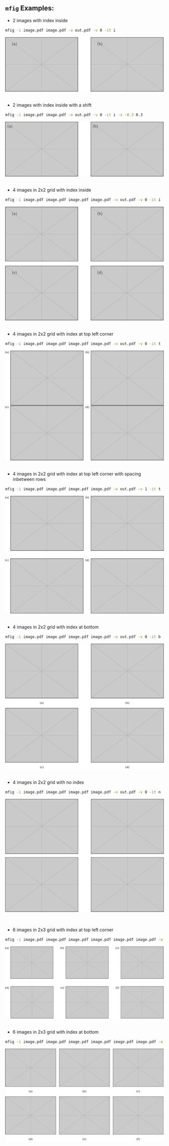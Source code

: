 

## `mfig` Examples:

- 2 images with index inside
```bash
mfig -i image.pdf image.pdf -o out.pdf -v 0 -it i
```
![Alt text](images/out1-1.jpg)
&nbsp;

- 2 images with index inside with a shift
```bash
mfig -i image.pdf image.pdf -o out.pdf -v 0 -it i -s -0.3 0.3
```
![Alt text](images/out2-1.jpg)
&nbsp;


- 4 images in 2x2 grid with index inside
```bash
mfig -i image.pdf image.pdf image.pdf image.pdf -o out.pdf -v 0 -it i
```
![Alt text](images/out3-1.jpg)
&nbsp;


- 4 images in 2x2 grid with index at top left corner
```bash
mfig -i image.pdf image.pdf image.pdf image.pdf -o out.pdf -v 0 -it t
```
![Alt text](images/out4-1.jpg)
&nbsp;


- 4 images in 2x2 grid with index at top left corner with spacing inbetween rows
```bash
mfig -i image.pdf image.pdf image.pdf image.pdf -o out.pdf -v 1 -it t
```
![Alt text](images/out10-1.jpg)
&nbsp;


- 4 images in 2x2 grid with index at bottom
```bash
mfig -i image.pdf image.pdf image.pdf image.pdf -o out.pdf -v 0 -it b
```
![Alt text](images/out5-1.jpg)
&nbsp;


- 4 images in 2x2 grid with no index
```bash
mfig -i image.pdf image.pdf image.pdf image.pdf -o out.pdf -v 0 -it n
```
![Alt text](images/out6-1.jpg)

&nbsp;

- 6 images in 2x3 grid with index at top left corner
```bash
mfig -i image.pdf image.pdf image.pdf image.pdf image.pdf image.pdf -o out.pdf -pr 3 -w 0.27 -v 0 -it t -v 1
```
![Alt text](images/out7-1.jpg)
&nbsp;


- 6 images in 2x3 grid with index at bottom

```bash
mfig -i image.pdf image.pdf image.pdf image.pdf image.pdf image.pdf -o out.pdf -pr 3 -w 0.32 -v 0 -it b
```
![Alt text](images/out8-1.jpg)
&nbsp;